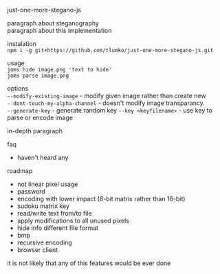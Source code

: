 just-one-more-stegano-js

paragraph about steganography  
paragraph about this implementation  

instalation  
`npm i -g git+https://github.com/tlumko/just-one-more-stegano-js.git`

usage  
`joms hide image.png 'text to hide'`  
`joms parse image.png`  

options  
`--modify-existing-image` - modify given image rather than create new  
`--dont-touch-my-alpha-channel` - doesn't modify image transparancy.  
`--generate-key` - generate random key
`--key <keyfilename>` - use key to parse or encode image  

in-depth paragraph

faq 
- haven't heard any

roadmap
- not linear pixel usage
- password
- encoding with lower impact (8-bit matrix rather than 16-bit)
- sudoku matrix key
- read/write text from/to file
- apply modifications to all unused pixels
- hide info different file format
- bmp
- recursive encoding
- browser client

it is not likely that any of this features would be ever done

